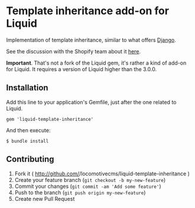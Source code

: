 Template inheritance add-on for Liquid
===

Implementation of template inheritance, similar to what offers [Django](https://docs.djangoproject.com/en/dev/topics/templates/).

See the discussion with the Shopify team about it [here](https://github.com/Shopify/liquid/pull/336).

**Important**. That's not a fork of the Liquid gem, it's rather a kind of add-on for Liquid. It requires a version of Liquid higher than the 3.0.0.

## Installation

Add this line to your application's Gemfile, just after the one related to Liquid.

    gem 'liquid-template-inheritance'

And then execute:

    $ bundle install

## Contributing

1. Fork it ( http://github.com/<my-github-username>/locomotivecms/liquid-template-inheritance )
2. Create your feature branch (`git checkout -b my-new-feature`)
3. Commit your changes (`git commit -am 'Add some feature'`)
4. Push to the branch (`git push origin my-new-feature`)
5. Create new Pull Request


